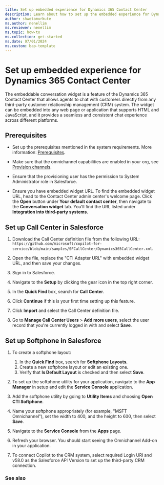 ```yaml
---
title: Set up embedded experience for Dynamics 365 Contact Center
description: Learn about how to set up the embedded experience for Dynamics 365 Contact Center.
author: shwetamurkute
ms.author: nenellim
ms.reviewer: nenellim
ms.topic: how-to
ms.collection: get-started
ms.date: 07/01/2024
ms.custom: bap-template
---
```


# Set up embedded experience for Dynamics 365 Contact Center

The embeddable conversation widget is a feature of the Dynamics 365 Contact Center that allows agents to chat with customers directly from any third-party customer relationship management (CRM) system. The widget can be embedded into any web page or application that supports HTML and JavaScript, and it provides a seamless and consistent chat experience across different platforms.

## Prerequisites

- Set up the prerequisites mentioned in the system requirements. More information: [Prerequisites](system-requirements-contact-center.md#prerequisites).
  
- Make sure that the omnichannel capabilities are enabled in your org, see [Provision channels](../implement/provision-channels.md).

- Ensure that the provisioning user has the permission to System Administrator role in Salesforce.

- Ensure you have embedded widget URL. To find the embedded widget URL, head to the Contact Center admin center's welcome page. Click the **Open** button under **Your default contact center**, then navigate to the **Conversation widget** tab. You'll find the URL listed under **Integration into third-party systems**.

## Set up Call Center in Salesforce

1. Download the Call Center definition file from the following URL: `https://github.com/microsoft/copilot-for-service/blob/main/samples/SFCallCenter/Dynamics365CallCenter.xml`.

1. Open the file, replace the "CTI Adapter URL" with embedded widget URL, and then save your changes.

1. Sign in to Salesforce.

1. Navigate to the **Setup** by clicking the gear icon in the top right corner.

1. In the **Quick Find** box, search for **Call Center**.

1. Click **Continue** if this is your first time setting up this feature.

1. Click **Import** and select the Call Center definition file.

1. Go to **Manage Call Center Users** > **Add more users**, select the user record that you're currently logged in with and select **Save**.

## Set up Softphone in Salesforce

1. To create a softphone layout:
    1. In the **Quick Find** box, search for **Softphone Layouts**.
    2. Create a new softphone layout or edit an existing one.
    3. Verify that **Is Default Layout** is checked and then select **Save**.

2. To set up the softphone utility for your application, navigate to the **App Manager** in setup and edit the **Service Console** application.

3. Add the softphone utility by going to **Utility Items** and choosing **Open CTI Softphone**.

4. Name your softphone appropriately (for example, "MSFT Omnichannel"), set the width to 400, and the height to 600, then select **Save**.

5. Navigate to the **Service Console** from the **Apps** page.

6. Refresh your browser. You should start seeing the Omnichannel Add-on in your application.

7. To connect Copilot to the CRM system, select required Login URI and v58.0 as the Salesforce API Version to set up the third-party CRM connection.

### See also